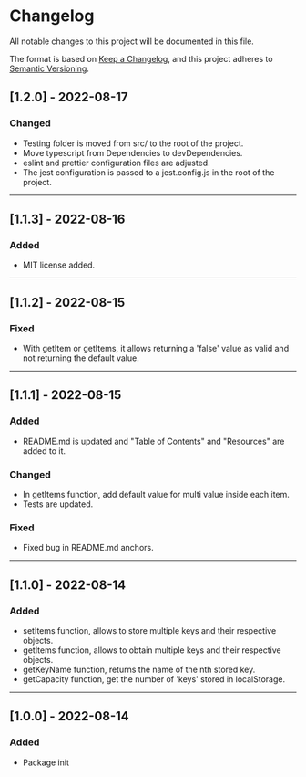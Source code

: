 # Changelog

All notable changes to this project will be documented in this file.

The format is based on [Keep a Changelog](https://keepachangelog.com/en/1.0.0/), and this project adheres to [Semantic Versioning](https://semver.org/spec/v2.0.0.html).

## [1.2.0] - 2022-08-17

### Changed

- Testing folder is moved from src/ to the root of the project.
- Move typescript from Dependencies to devDependencies.
- eslint and prettier configuration files are adjusted.
- The jest configuration is passed to a jest.config.js in the root of the project.

---

## [1.1.3] - 2022-08-16

### Added

- MIT license added.

---

## [1.1.2] - 2022-08-15

### Fixed

- With getItem or getItems, it allows returning a 'false' value as valid and not returning the default value.

---

## [1.1.1] - 2022-08-15

### Added

- README.md is updated and "Table of Contents" and "Resources" are added to it.

### Changed

- In getItems function, add default value for multi value inside each item.
- Tests are updated.

### Fixed

- Fixed bug in README.md anchors.

---

## [1.1.0] - 2022-08-14

### Added

- setItems function, allows to store multiple keys and their respective objects.
- getItems function, allows to obtain multiple keys and their respective objects.
- getKeyName function, returns the name of the nth stored key.
- getCapacity function, get the number of 'keys' stored in localStorage.

---

## [1.0.0] - 2022-08-14

### Added

- Package init
